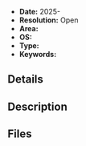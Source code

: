 <!---
IMPORTANT: Issues that don't follow this template will be deleted.

Prefix the issue title with the report ID, for example: `FB6993802: Something doesn't work`

Please include everything from the original submitted report.

If Apple closes your report, close this issue.

Also try to keep the report up to date if the status changes.

If Apple replies to your report, submit the replies as comments to the issue.

Example report: https://github.com/feedback-assistant/reports/issues/1
--->


- **Date:** 2025-
- **Resolution:** Open
- **Area:** 
- **OS:** 
- **Type:** 
- **Keywords:** 

<!---
EXAMPLE
- **Date:** 2025-01-01 (The date should be in exactly this format!)
- **Resolution:** Open
- **Area:** AppKit
- **OS:** macOS 15.2
- **Type:** Incorrect/Unexpected Behavior
- **Keywords:** preferences, auto-layout, tabbing (Optional, just to make your report more easily searchable. Don't include words already used in the title or description.)
--->


## Details

<!--- Copy-paste the “Details” section from the original report --->
<!--- Remove this section if there are no useful details --->


## Description

<!--- Copy-paste the “Description” section from the original report --->


## Files

<!--- Attach files from the original report here --->
<!--- DO NOT attach your sysdiagnose file as it contains sensitive data --->
<!--- Remove this section if there are no files to attach --->
